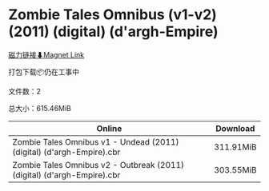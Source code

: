 # Zombie Tales Omnibus (v1-v2) (2011) (digital) (d'argh-Empire)

[磁力链接⬇Magnet Link](magnet:?xt=urn:btih:c49da015fa9e68a34f6fd41d1cf3a2fe23adc53d&dn=Zombie%20Tales%20Omnibus%20%28v1-v2%29%20%282011%29%20%28digital%29%20%28d%27argh-Empire%29)

打包下载📦仍在工事中

文件数：2

总大小：615.46MiB

Online | Download
--- | ---
Zombie Tales Omnibus v1 - Undead (2011) (digital) (d'argh-Empire).cbr | 311.91MiB
Zombie Tales Omnibus v2 - Outbreak (2011) (digital) (d'argh-Empire).cbr | 303.55MiB